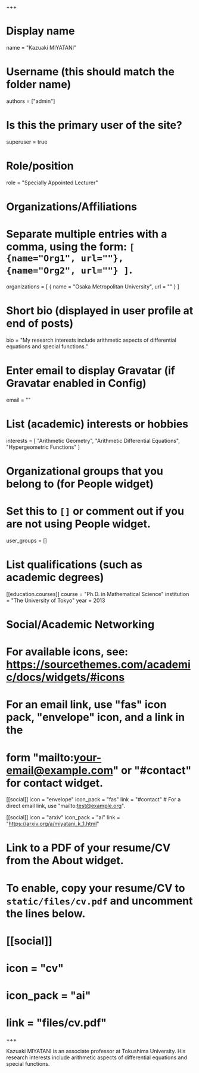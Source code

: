 +++
# Display name
name = "Kazuaki MIYATANI"

# Username (this should match the folder name)
authors = ["admin"]

# Is this the primary user of the site?
superuser = true

# Role/position
role = "Specially Appointed Lecturer"

# Organizations/Affiliations
#   Separate multiple entries with a comma, using the form: `[ {name="Org1", url=""}, {name="Org2", url=""} ]`.
organizations = [ { name = "Osaka Metropolitan University", url = "" } ]

# Short bio (displayed in user profile at end of posts)
bio = "My research interests include arithmetic aspects of differential equations and special functions."

# Enter email to display Gravatar (if Gravatar enabled in Config)
email = ""

# List (academic) interests or hobbies
interests = [
  "Arithmetic Geometry",
  "Arithmetic Differential Equations",
  "Hypergeometric Functions"
]

# Organizational groups that you belong to (for People widget)
#   Set this to `[]` or comment out if you are not using People widget.
user_groups = []

# List qualifications (such as academic degrees)
[[education.courses]]
  course = "Ph.D. in Mathematical Science"
  institution = "The University of Tokyo"
  year = 2013

# Social/Academic Networking
# For available icons, see: https://sourcethemes.com/academic/docs/widgets/#icons
#   For an email link, use "fas" icon pack, "envelope" icon, and a link in the
#   form "mailto:your-email@example.com" or "#contact" for contact widget.

[[social]]
  icon = "envelope"
  icon_pack = "fas"
  link = "#contact"  # For a direct email link, use "mailto:test@example.org".

[[social]]
  icon = "arxiv"
  icon_pack = "ai"
  link = "https://arxiv.org/a/miyatani_k_1.html"

# Link to a PDF of your resume/CV from the About widget.
# To enable, copy your resume/CV to `static/files/cv.pdf` and uncomment the lines below.
# [[social]]
#   icon = "cv"
#   icon_pack = "ai"
#   link = "files/cv.pdf"

+++

Kazuaki MIYATANI is an associate professor at Tokushima University. His research interests include arithmetic aspects of differential equations and special functions.

